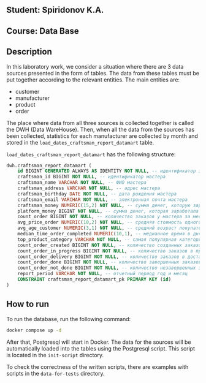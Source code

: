 ## Student: Spiridonov K.A.
## Course: Data Base

## Description
In this laboratory work, we consider a situation where there are 3 data sources presented in the form of tables. The data from these tables must be put together according to the relevant entities. 
The main entities are: 
- customer
- manufacturer
- product
- order

The place where data from all three sources is collected together is called the DWH (Data WareHouse).
Then, when all the data from the sources has been collected, statistics for each manufacturer are collected by month and stored in the `load_dates_craftsman_report_datamart` table.

`load_dates_craftsman_report_datamart` has the following structure:

```sql
dwh.craftsman_report_datamart (
	id BIGINT GENERATED ALWAYS AS IDENTITY NOT NULL, -- идентификатор записи
	craftsman_id BIGINT NOT NULL, -- идентификатор мастера
	craftsman_name VARCHAR NOT NULL, -- ФИО мастера
	craftsman_address VARCHAR NOT NULL, -- адрес мастера
	craftsman_birthday DATE NOT NULL, -- дата рождения мастера
	craftsman_email VARCHAR NOT NULL, -- электронная почта мастера
	craftsman_money NUMERIC(15,2) NOT NULL, -- сумма денег, которую заработал мастер (-10% на платформы) за месяц
	platform_money BIGINT NOT NULL, -- сумма денег, которая заработала платформа от продаж мастера за месяц
	count_order BIGINT NOT NULL, -- количество заказов у мастера за месяц
	avg_price_order NUMERIC(10,2) NOT NULL, -- средняя стоимость одного заказа у мастера за месяц
	avg_age_customer NUMERIC(3,1) NOT NULL, -- средний возраст покупателей
	median_time_order_completed NUMERIC(10,1), -- медианное время в днях от момента создания заказа до его завершения  за месяц
	top_product_category VARCHAR NOT NULL, -- самая популярная категория товаров у этого мастера  за месяц
	count_order_created BIGINT NOT NULL, -- количество созданных заказов за месяц
	count_order_in_progress BIGINT NOT NULL, -- количество заказов в процессе изготовки за месяц
	count_order_delivery BIGINT NOT NULL, -- количество заказов в доставке за месяц
	count_order_done BIGINT NOT NULL, -- количество завершенных заказов за месяц
	count_order_not_done BIGINT NOT NULL, -- количество незавершенных заказов за месяц
	report_period VARCHAR NOT NULL, -- отчетный период год и месяц
	CONSTRAINT craftsman_report_datamart_pk PRIMARY KEY (id)
)
```

## How to run

To run the database, run the following command:
```bash
docker compose up -d
```

After that, Postgresql will start in Docker. The data for the sources will be automatically loaded into the tables using the Postgresql script. This script is located in the `init-script` directory.

To check the correctness of the written scripts, there are examples with scripts in the `data-for-tests` directory.